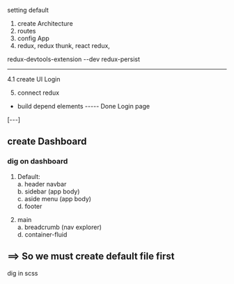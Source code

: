 setting default

1. create Architecture
2. routes
3. config App
4. redux, redux thunk, react redux,

redux-devtools-extension --dev
redux-persist

---

4.1 create UI Login

5. connect redux

- build depend elements
  ----- Done Login page

[---]

## create Dashboard

### dig on dashboard

1. Default: <br>
   a. header navbar\
   b. sidebar (app body)\
   c. aside menu (app body)\
   d. footer

2. main\
   a. breadcrumb (nav explorer)\
   d. container-fluid

## ==> So we must create default file first

dig in scss
